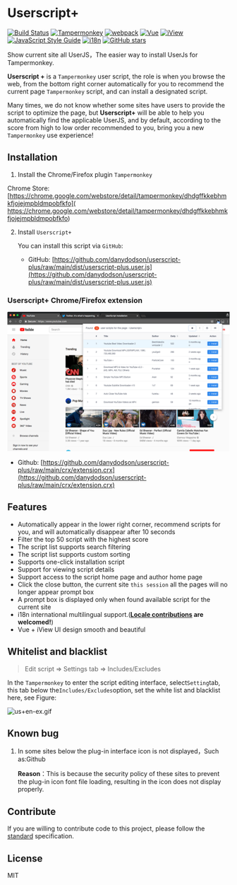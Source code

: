 <!-- ![userscript+.gif](https://cdn.rawgit.com/jae-jae/_resources/master/img/userscript+.gif) -->
# Userscript+

[![Build Status](https://travis-ci.org/jae-jae/Userscript-Plus.svg?branch=master)](https://travis-ci.org/jae-jae/Userscript-Plus)
[![Tampermonkey](https://img.shields.io/badge/Tampermonkey-up%20to%20date-green.svg)](https://tampermonkey.net/)
[![webpack](https://img.shields.io/badge/webpack-3.x-orange.svg)](https://github.com/webpack/webpack)
[![Vue](https://img.shields.io/badge/Vue-2.4%2B-yellow.svg)](https://vuejs.org/)
[![iView](https://img.shields.io/badge/iView-2.2.0-brightgreen.svg)](https://www.iviewui.com)
[![JavaScript Style Guide](https://img.shields.io/badge/code_style-standard-brightgreen.svg)](https://standardjs.com)
[![i18n](https://img.shields.io/badge/i18n-PR-blue.svg)](https://github.com/jae-jae/Userscript-Plus/tree/master/src/common/lang)
[![GitHub stars](https://img.shields.io/github/stars/jae-jae/Userscript-Plus.svg?style=social&label=Star&style=flat-square)](https://github.com/jae-jae/Userscript-Plus)

Show current site all UserJS，The easier way to install UserJs for Tampermonkey. 

**Userscript +** is a `Tampermonkey` user script, the role is when you browse the web, from the bottom right corner automatically for you to recommend the current page `Tampermonkey` script, and can install a designated script.

Many times, we do not know whether some sites have users to provide the script to optimize the page, but **Userscript+** will be able to help you automatically find the applicable UserJS, and by default, according to the score from high to low order recommended to you, bring you a new `Tampermonkey` use experience!

<!-- > - [Chinese description](https://github.com/jae-jae/Userscript-Plus/blob/master/README-ZH.md)
> - [Description in Russian](https://github.com/jae-jae/Userscript-Plus/blob/master/README-RU.md) -->

## Installation
1. Install the Chrome/Firefox plugin `Tampermonkey`
 
  Chrome Store: [https://chrome.google.com/webstore/detail/tampermonkey/dhdgffkkebhmkfjojejmpbldmpobfkfo]( https://chrome.google.com/webstore/detail/tampermonkey/dhdgffkkebhmkfjojejmpbldmpobfkfo)
  
  <!-- Firefox addons:[https://addons.mozilla.org/en-US/firefox/addon/tampermonkey](https://addons.mozilla.org/en-US/firefox/addon/tampermonkey) -->
  
2. Install `Userscript+`

	<!-- You can install this script via `GreasyFork` or` GitHub`:: -->
	You can install this script via `GitHub`:
    <!-- - GreasyFork: [https://greasyfork.org/en/scripts/482999](https://greasyfork.org/en/scripts/482999-userscript-show-all-userscripts) -->
    - GitHub: [https://github.com/danydodson/userscript-plus/raw/main/dist/userscript-plus.user.js](https://github.com/danydodson/userscript-plus/raw/main/dist/userscript-plus.user.js)

### Userscript+ Chrome/Firefox extension
![](https://raw.githubusercontent.com/jae-jae/_resources/master/img/175033.png)
<!-- - Chrome webstore:[https://chrome.google.com/webstore/detail/okiocdganiomklllkfkmhneoibegifch](https://chrome.google.com/webstore/detail/okiocdganiomklllkfkmhneoibegifch) -->

- Github: [https://github.com/danydodson/userscript-plus/raw/main/crx/extension.crx](https://github.com/danydodson/userscript-plus/raw/main/crx/extension.crx)

<!-- - Firefox Add-ons: [https://addons.mozilla.org/en-US/firefox/addon/userscript-for-tampermonkey](https://addons.mozilla.org/en-US/firefox/addon/userscript-for-tampermonkey) -->

## Features
-  Automatically appear in the lower right corner, recommend scripts for you, and will automatically disappear after 10 seconds
-  Filter the top 50 script with the highest score
-  The script list supports search filtering
-  The script list supports custom sorting
-  Supports one-click installation script
-  Support for viewing script details
-  Support access to the script home page and author home page
-  Click the close button, the current site `this session` all the pages will no longer appear prompt box
-  A prompt box is displayed only when found available script for the current site
-  i18n international multilingual support.(**[Locale contributions](https://github.com/danydodson/userscript-plus/tree/master/src/common/lang) are welcomed!**)
-  Vue + iView UI design smooth and beautiful

## Whitelist and blacklist
> Edit script => Settings tab => Includes/Excludes

In the `Tampermonkey` to enter the script editing interface, select` Setting `tab, this tab below the` Includes/Excludes `option, set the white list and blacklist here, see Figure:

![us+en-ex.gif](https://cdn.rawgit.com/jae-jae/_resources/master/img/us+en-ex.gif)

## Known bug

1. In some sites below the plug-in interface icon is not displayed，Such as:Github
  	
    **Reason**：This is because the security policy of these sites to prevent the plug-in icon font file loading, resulting in the icon does not display properly.
    
## Contribute

If you are willing to contribute code to this project, please follow the [standard](https://standardjs.com/) specification.

## License
MIT




